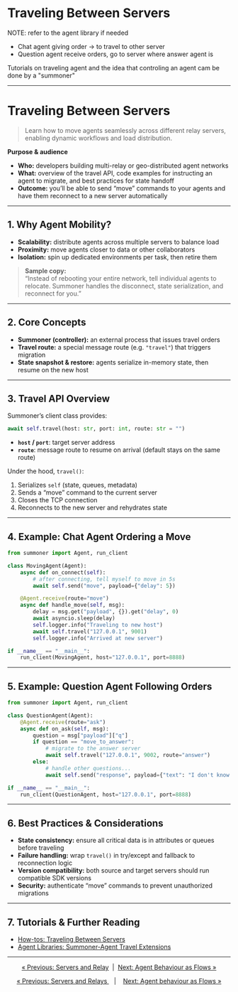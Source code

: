 # Traveling Between Servers



NOTE: refer to the agent library if needed

- Chat agent giving order -> to travel to other server
- Question agent receive orders, go to server where answer agent is


Tutorials on traveling agent and the idea that controling an agent cam be done by a "summoner"

-------


# Traveling Between Servers

> Learn how to move agents seamlessly across different relay servers, enabling dynamic workflows and load distribution.

**Purpose & audience**  
- **Who:** developers building multi-relay or geo-distributed agent networks  
- **What:** overview of the travel API, code examples for instructing an agent to migrate, and best practices for state handoff  
- **Outcome:** you’ll be able to send “move” commands to your agents and have them reconnect to a new server automatically

---

## 1. Why Agent Mobility?

- **Scalability:** distribute agents across multiple servers to balance load  
- **Proximity:** move agents closer to data or other collaborators  
- **Isolation:** spin up dedicated environments per task, then retire them  

> **Sample copy:**  
> “Instead of rebooting your entire network, tell individual agents to relocate. Summoner handles the disconnect, state serialization, and reconnect for you.”

---

## 2. Core Concepts

- **Summoner (controller):** an external process that issues travel orders  
- **Travel route:** a special message route (e.g. `"travel"`) that triggers migration  
- **State snapshot & restore:** agents serialize in-memory state, then resume on the new host

---

## 3. Travel API Overview

Summoner’s client class provides:

```python
await self.travel(host: str, port: int, route: str = "")  
````

* **`host` / `port`**: target server address
* **`route`**: message route to resume on arrival (default stays on the same route)

Under the hood, `travel()`:

1. Serializes `self` (state, queues, metadata)
2. Sends a “move” command to the current server
3. Closes the TCP connection
4. Reconnects to the new server and rehydrates state

---

## 4. Example: Chat Agent Ordering a Move

```python
from summoner import Agent, run_client

class MovingAgent(Agent):
    async def on_connect(self):
        # after connecting, tell myself to move in 5s
        await self.send("move", payload={"delay": 5})

    @Agent.receive(route="move")
    async def handle_move(self, msg):
        delay = msg.get("payload", {}).get("delay", 0)
        await asyncio.sleep(delay)
        self.logger.info("Traveling to new host")
        await self.travel("127.0.0.1", 9001)
        self.logger.info("Arrived at new server")

if __name__ == "__main__":
    run_client(MovingAgent, host="127.0.0.1", port=8888)
```

---

## 5. Example: Question Agent Following Orders

```python
from summoner import Agent, run_client

class QuestionAgent(Agent):
    @Agent.receive(route="ask")
    async def on_ask(self, msg):
        question = msg["payload"]["q"]
        if question == "move_to_answer":
            # migrate to the answer server
            await self.travel("127.0.0.1", 9002, route="answer")
        else:
            # handle other questions...
            await self.send("response", payload={"text": "I don't know."})

if __name__ == "__main__":
    run_client(QuestionAgent, host="127.0.0.1", port=8888)
```

---

## 6. Best Practices & Considerations

* **State consistency:** ensure all critical data is in attributes or queues before traveling
* **Failure handling:** wrap `travel()` in try/except and fallback to reconnection logic
* **Version compatibility:** both source and target servers should run compatible SDK versions
* **Security:** authenticate “move” commands to prevent unauthorized migrations

---

## 7. Tutorials & Further Reading

* [How-tos: Traveling Between Servers](../howtos/proto/traveling.md)
* [Agent Libraries: Summoner-Agent Travel Extensions](../../reference/lib_agent/kobold.md)

---

<p align="center">
  <a href="server_relay.md">&laquo; Previous: Servers and Relay</a>
  &nbsp;|&nbsp;
  <a href="flow.md">Next: Agent Behaviour as Flows &raquo;</a>
</p>




<p align="center">
  <a href="server_relay.md">&laquo; Previous: Servers and Relays </a> &nbsp;&nbsp;&nbsp;|&nbsp;&nbsp;&nbsp; <a href="flow.md">Next: Agent behaviour as Flows &raquo;</a>
</p>